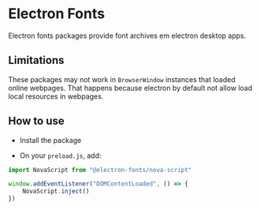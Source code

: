 # Electron Fonts

Electron fonts packages provide font archives em electron desktop apps.

## Limitations

These packages may not work in `BrowserWindow` instances that loaded online webpages. That happens because electron by default not allow load local resources in webpages.

## How to use

* Install the package

* On your `preload.js`, add:

```ts
import NovaScript from "@electron-fonts/nova-script"

window.addEventListener("DOMContentLoaded", () => {
    NovaScript.inject()
})
```